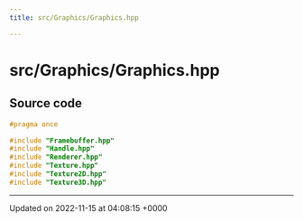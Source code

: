 ```yaml
---
title: src/Graphics/Graphics.hpp

---
```


# src/Graphics/Graphics.hpp






## Source code

```cpp
#pragma once

#include "Framebuffer.hpp"
#include "Handle.hpp"
#include "Renderer.hpp"
#include "Texture.hpp"
#include "Texture2D.hpp"
#include "Texture3D.hpp"
```


-------------------------------

Updated on 2022-11-15 at 04:08:15 +0000

